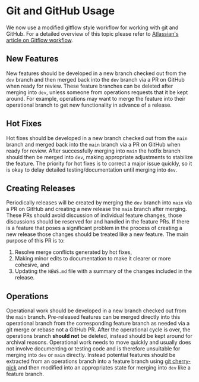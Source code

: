 # Git and GitHub Usage

We now use a modified gitflow style workflow for working with git and GitHub. For a detailed overview of this topic please refer to [Atlassian's article on Gitflow workflow](https://www.atlassian.com/git/tutorials/comparing-workflows/gitflow-workflow).


## New Features

New features should be developed in a new branch checked out from the `dev` branch and then merged back into the `dev` branch via a PR on GitHub when ready for review. These feature branches can be deleted after merging into `dev`, unless someone from operations requests that it be kept around. For example, operations may want to merge the feature into their operational branch to get new functionality in advance of a release.


## Hot Fixes

Hot fixes should be developed in a new branch checked out from the `main` branch and merged back into the `main` branch via a PR on GitHub when ready for review. After successfully merging into `main` the hotfix branch should then be merged into `dev`, making appropriate adjustments to stabilize the feature. The priority for hot fixes is to correct a major issue quickly, so it is okay to delay detailed testing/documentation until merging into `dev`.


## Creating Releases

Periodically releases will be created by merging the `dev` branch into `main` via a PR on GitHub and creating a new release the `main` branch after merging. These PRs should avoid discussion of individual feature changes, those discussions should be reserved for and handled in the feature PRs. If there is a feature that poses a significant problem in the process of creating a new release those changes should be treated like a new feature. The main purpose of this PR is to:

1. Resolve merge conflicts generated by hot fixes,
2. Making minor edits to documentation to make it clearer or more cohesive, and
3. Updating the `NEWS.md` file with a summary of the changes included in the release.


## Operations

Operational work should be developed in a new branch checked out from the `main` branch. Pre-released features can be merged directly into this operational branch from the corresponding feature branch as needed via a git merge or rebase not a GitHub PR. After the operational cycle is over, the operations branch **should not** be deleted, instead should be kept around for archival reasons. Operational work needs to move quickly and usually does not involve documenting or testing code and is therefore unsuitable for merging into `dev` or `main` directly. Instead potential features should be extracted from an operations branch into a feature branch using [git cherry-pick](https://git-scm.com/docs/git-cherry-pick) and then modified into an appropriates state for merging into `dev` like a feature branch.
